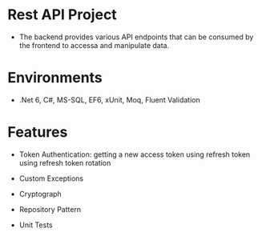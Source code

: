 # Rest API Project
- The backend provides various API endpoints that can be consumed by the frontend to accessa and manipulate data.

# Environments
- .Net 6, C#, MS-SQL, EF6, xUnit, Moq, Fluent Validation

# Features
- Token Authentication: getting a new access token using refresh token using refresh token rotation
   
- Custom Exceptions 

- Cryptograph

- Repository Pattern
      
- Unit Tests
